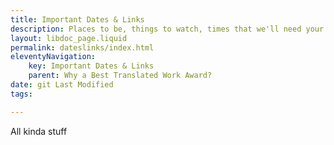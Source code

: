 ```yaml
---
title: Important Dates & Links
description: Places to be, things to watch, times that we'll need your support
layout: libdoc_page.liquid
permalink: dateslinks/index.html
eleventyNavigation:
    key: Important Dates & Links
    parent: Why a Best Translated Work Award?
date: git Last Modified
tags:

---
```


All kinda stuff
